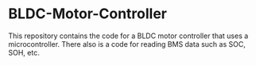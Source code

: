 # BLDC-Motor-Controller

This repository contains the code for a BLDC motor controller that uses a microcontroller.
There also is a code for reading BMS data such as SOC, SOH, etc.
